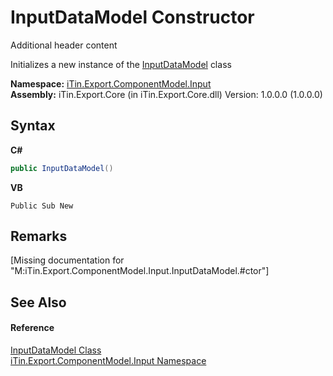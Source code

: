 # InputDataModel Constructor 
Additional header content 

Initializes a new instance of the <a href="413820bc-4f38-b1e8-854c-9d26d2818a2b">InputDataModel</a> class

**Namespace:**&nbsp;<a href="ecb5b195-9cf6-cd2f-1a84-5e83a0fe636f">iTin.Export.ComponentModel.Input</a><br />**Assembly:**&nbsp;iTin.Export.Core (in iTin.Export.Core.dll) Version: 1.0.0.0 (1.0.0.0)

## Syntax

**C#**<br />
``` C#
public InputDataModel()
```

**VB**<br />
``` VB
Public Sub New
```


## Remarks
\[Missing <remarks> documentation for "M:iTin.Export.ComponentModel.Input.InputDataModel.#ctor"\]

## See Also


#### Reference
<a href="413820bc-4f38-b1e8-854c-9d26d2818a2b">InputDataModel Class</a><br /><a href="ecb5b195-9cf6-cd2f-1a84-5e83a0fe636f">iTin.Export.ComponentModel.Input Namespace</a><br />